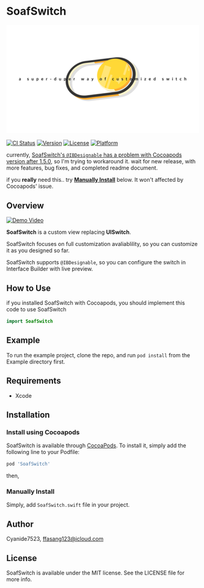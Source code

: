 # SoafSwitch

![Main Image](designResource/mainImage.png)



[![CI Status](https://img.shields.io/travis/Cyanide7523/SoafSwitch.svg?style=flat)](https://travis-ci.org/Cyanide7523/SoafSwitch)
[![Version](https://img.shields.io/cocoapods/v/SoafSwitch.svg?style=flat)](https://cocoapods.org/pods/SoafSwitch)
[![License](https://img.shields.io/cocoapods/l/SoafSwitch.svg?style=flat)](https://cocoapods.org/pods/SoafSwitch)
[![Platform](https://img.shields.io/cocoapods/p/SoafSwitch.svg?style=flat)](https://cocoapods.org/pods/SoafSwitch)



currently, [SoafSwitch's `@IBDesignable` has a problem with Cocoapods version after 1.5.0](https://github.com/CocoaPods/CocoaPods/issues/7606), so I'm trying to workaround it. wait for new release, with more features, bug fixes, and completed readme document.

if you **really** need this.. try [**Manually Install**](#manually-install) below. It won't affected by Cocoapods' issue.

## Overview

[![Demo Video](http://img.youtube.com/vi/ClMyA7V0ub8/0.jpg)](https://www.youtube.com/watch?v=ClMyA7V0ub8)

**SoafSwitch** is a custom view replacing **UISwitch**. 

SoafSwitch focuses on full customization avaliablility, so you can customize it as you designed so far.



SoafSwitch supports `@IBDesignable`, so you can configure the switch in Interface Builder with live preview.



## How to Use

if you installed SoafSwitch with Cocoapods, you should implement this code to use SoafSwitch

```Swift
import SoafSwitch
```

## Example

To run the example project, clone the repo, and run `pod install` from the Example directory first.

## Requirements

* Xcode

  

## Installation

### Install using Cocoapods

SoafSwitch is available through [CocoaPods](https://cocoapods.org). To install
it, simply add the following line to your Podfile:

```ruby
pod 'SoafSwitch'
```

then, 

### Manually Install

Simply, add `SoafSwitch.swift` file in your project.

## Author

Cyanide7523, ffasang123@icloud.com

## License

SoafSwitch is available under the MIT license. See the LICENSE file for more info.
